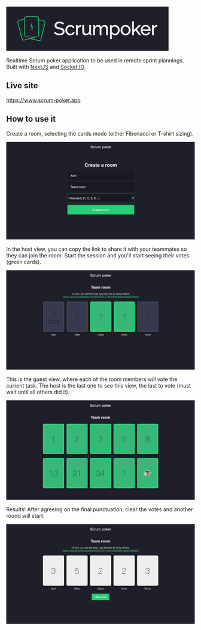 ![Scrum poker](./readme-assets/logo-bg.png)

Realtime Scrum poker application to be used in remote sprint plannings. Built with [NextJS](https://nextjs.org/) and [Socket.IO](https://socket.io/).

## Live site

https://www.scrum-poker.app

## How to use it

Create a room, selecting the cards mode (either Fibonacci or T-shirt sizing).

![create a room](./readme-assets/create-room.png)

In the host view, you can copy the link to share it with your teammates so they can join the room. Start the session and you'll start seeing their votes (green cards).

![host view](./readme-assets/host-view.png)

This is the guest view, where each of the room members will vote the current task. The host is the last one to see this view, the last to vote (must wait until all others did it).

![guest view](./readme-assets/guest-view.png)

Results! After agreeing on the final punctuation, clear the votes and another round will start.

![results](./readme-assets/results.png)
